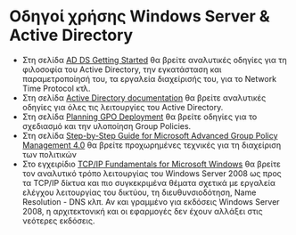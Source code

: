 # Οδηγοί χρήσης Windows Server & Active Directory

- Στη σελίδα [AD DS Getting Started](https://docs.microsoft.com/en-us/windows-server/identity/ad-ds/ad-ds-getting-started) θα βρείτε αναλυτικές οδηγίες για τη φιλοσοφία του Active Directory, την εγκατάσταση και παραμετροποίησή του, τα εργαλεία διαχείρισής του, για το Network Time Protocol κτλ.
- Στη σελίδα [Active Directory documentation](https://docs.microsoft.com/en-us/troubleshoot/windows-server/identity/active-directory-overview) θα βρείτε αναλυτικές οδηγίες για όλες τις λειτουργίες του Active Directory.
- Στη σελίδα [Planning GPO Deployment](https://docs.microsoft.com/en-us/windows/security/threat-protection/windows-firewall/planning-gpo-deployment) θα βρείτε οδηγίες για το σχεδιασμό και την υλοποίηση Group Policies.
- Στη σελίδα [Step-by-Step Guide for Microsoft Advanced Group Policy Management 4.0](https://docs.microsoft.com/en-us/microsoft-desktop-optimization-pack/agpm/step-by-step-guide-for-microsoft-advanced-group-policy-management-40) θα βρείτε προχωρημένες τεχνικές για τη διαχείριση των πολιτικών
- Στο εγχειρίδιο [TCP/IP Fundamentals for Microsoft Windows](https://www.microsoft.com/en-us/download/details.aspx?id=8781) θα βρείτε τον αναλυτικό τρόπο λειτουργίας του Windows Server 2008 ως προς τα TCP/IP δίκτυα και πιο συγκεκριμένα θέματα σχετικά με εργαλεία ελέγχου λειτουργίας του δικτύου, τη διευθυνσιοδότηση, Name Resolution - DNS κλπ. Αν και γραμμένο για εκδόσεις Windows Server 2008, η αρχιτεκτονική και οι εφαρμογές δεν έχουν αλλάξει στις νεότερες εκδόσεις.
